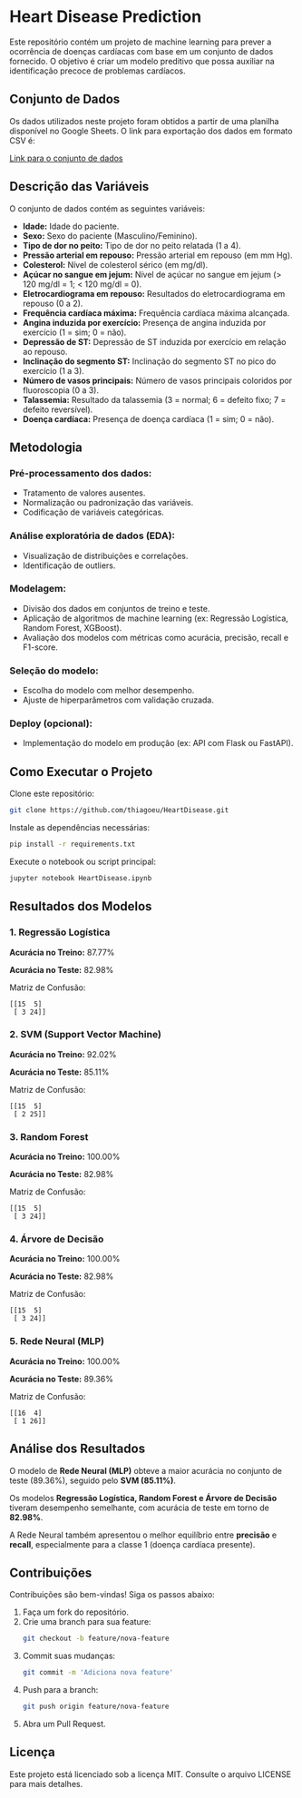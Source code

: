 # Heart Disease Prediction

Este repositório contém um projeto de machine learning para prever a ocorrência de doenças cardíacas com base em um conjunto de dados fornecido. O objetivo é criar um modelo preditivo que possa auxiliar na identificação precoce de problemas cardíacos.

## Conjunto de Dados

Os dados utilizados neste projeto foram obtidos a partir de uma planilha disponível no Google Sheets. O link para exportação dos dados em formato CSV é:

[Link para o conjunto de dados](#)

## Descrição das Variáveis

O conjunto de dados contém as seguintes variáveis:

- **Idade:** Idade do paciente.
- **Sexo:** Sexo do paciente (Masculino/Feminino).
- **Tipo de dor no peito:** Tipo de dor no peito relatada (1 a 4).
- **Pressão arterial em repouso:** Pressão arterial em repouso (em mm Hg).
- **Colesterol:** Nível de colesterol sérico (em mg/dl).
- **Açúcar no sangue em jejum:** Nível de açúcar no sangue em jejum (> 120 mg/dl = 1; < 120 mg/dl = 0).
- **Eletrocardiograma em repouso:** Resultados do eletrocardiograma em repouso (0 a 2).
- **Frequência cardíaca máxima:** Frequência cardíaca máxima alcançada.
- **Angina induzida por exercício:** Presença de angina induzida por exercício (1 = sim; 0 = não).
- **Depressão de ST:** Depressão de ST induzida por exercício em relação ao repouso.
- **Inclinação do segmento ST:** Inclinação do segmento ST no pico do exercício (1 a 3).
- **Número de vasos principais:** Número de vasos principais coloridos por fluoroscopia (0 a 3).
- **Talassemia:** Resultado da talassemia (3 = normal; 6 = defeito fixo; 7 = defeito reversível).
- **Doença cardíaca:** Presença de doença cardíaca (1 = sim; 0 = não).

## Metodologia

### Pré-processamento dos dados:

- Tratamento de valores ausentes.
- Normalização ou padronização das variáveis.
- Codificação de variáveis categóricas.

### Análise exploratória de dados (EDA):

- Visualização de distribuições e correlações.
- Identificação de outliers.

### Modelagem:

- Divisão dos dados em conjuntos de treino e teste.
- Aplicação de algoritmos de machine learning (ex: Regressão Logística, Random Forest, XGBoost).
- Avaliação dos modelos com métricas como acurácia, precisão, recall e F1-score.

### Seleção do modelo:

- Escolha do modelo com melhor desempenho.
- Ajuste de hiperparâmetros com validação cruzada.

### Deploy (opcional):

- Implementação do modelo em produção (ex: API com Flask ou FastAPI).

## Como Executar o Projeto

Clone este repositório:

```bash
git clone https://github.com/thiagoeu/HeartDisease.git
```

Instale as dependências necessárias:

```bash
pip install -r requirements.txt
```

Execute o notebook ou script principal:

```bash
jupyter notebook HeartDisease.ipynb
```

## Resultados dos Modelos

### 1. Regressão Logística

**Acurácia no Treino:** 87.77%

**Acurácia no Teste:** 82.98%

Matriz de Confusão:

```
[[15  5]
 [ 3 24]]
```

### 2. SVM (Support Vector Machine)

**Acurácia no Treino:** 92.02%

**Acurácia no Teste:** 85.11%

Matriz de Confusão:

```
[[15  5]
 [ 2 25]]
```

### 3. Random Forest

**Acurácia no Treino:** 100.00%

**Acurácia no Teste:** 82.98%

Matriz de Confusão:

```
[[15  5]
 [ 3 24]]
```

### 4. Árvore de Decisão

**Acurácia no Treino:** 100.00%

**Acurácia no Teste:** 82.98%

Matriz de Confusão:

```
[[15  5]
 [ 3 24]]
```

### 5. Rede Neural (MLP)

**Acurácia no Treino:** 100.00%

**Acurácia no Teste:** 89.36%

Matriz de Confusão:

```
[[16  4]
 [ 1 26]]
```

## Análise dos Resultados

O modelo de **Rede Neural (MLP)** obteve a maior acurácia no conjunto de teste (89.36%), seguido pelo **SVM (85.11%)**.

Os modelos **Regressão Logística, Random Forest e Árvore de Decisão** tiveram desempenho semelhante, com acurácia de teste em torno de **82.98%**.

A Rede Neural também apresentou o melhor equilíbrio entre **precisão** e **recall**, especialmente para a classe 1 (doença cardíaca presente).

## Contribuições

Contribuições são bem-vindas! Siga os passos abaixo:

1. Faça um fork do repositório.
2. Crie uma branch para sua feature:
   ```bash
   git checkout -b feature/nova-feature
   ```
3. Commit suas mudanças:
   ```bash
   git commit -m 'Adiciona nova feature'
   ```
4. Push para a branch:
   ```bash
   git push origin feature/nova-feature
   ```
5. Abra um Pull Request.

## Licença

Este projeto está licenciado sob a licença MIT. Consulte o arquivo LICENSE para mais detalhes.

